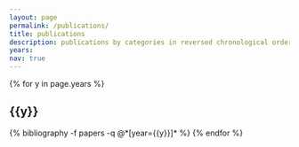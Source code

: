 ```yaml
---
layout: page
permalink: /publications/
title: publications
description: publications by categories in reversed chronological order. generated by jekyll-scholar.
years: 
nav: true
---
```


<div class="publications">

{% for y in page.years %}
  <h2 class="year">{{y}}</h2>
  {% bibliography -f papers -q @*[year={{y}}]* %}
{% endfor %}

</div>
